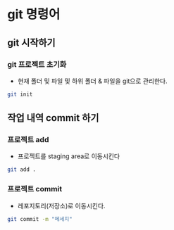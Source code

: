 # git 명령어
## git 시작하기
### git 프로젝트 초기화
- 현재 폴더 및 파일 및 하위 폴더 & 파일을 git으로 관리한다.
```bash
git init
```

## 작업 내역 commit 하기
### 프로젝트 add 
- 프로젝트를 staging area로 이동시킨다
```bash
git add .
```

### 프로젝트 commit
- 레포지토리(저장소)로 이동시킨다.
```bash
git commit -m "메세지"
```